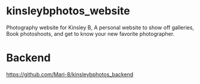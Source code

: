 # kinsleybphotos_website
Photography website for Kinsley B, A personal website to show off galleries, Book photoshoots, and get to know your new favorite photographer.

# Backend 

https://github.com/Mari-8/kinsleybphotos_backend
